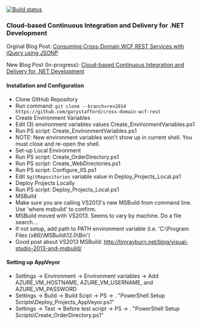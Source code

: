 [![Build status](https://ci.appveyor.com/api/projects/status/r1k65tywqe314gti)](https://ci.appveyor.com/project/garystafford/cross-domain-wcf-rest)

### Cloud-based Continuous Integration and Delivery for .NET Development

Orginal Blog Post: [Consuming Cross-Domain WCF REST Services with jQuery using JSONP](http://programmaticponderings.wordpress.com/2011/09/25/consuming-cross-domain-wcf-rest-services-with-jquery-using-jsonp/)

New Blog Post (In-progress): [Cloud-based Continuous Integration and Delivery for .NET Development](#)

#### Installation and Configuration
*  Clone GitHub Repository
  *  Run command: ```git clone --branch=rev2014 https://github.com/garystafford/cross-domain-wcf-rest```
*  Create Environment Variables
  *  Edit (3) environment variables values Create_EnvironmentVariables.ps1 
  *  Run PS script: Create_EnvironmentVariables.ps1
  *  NOTE: New environment variables won't show up in current shell. You must close and re-open the shell.
*  Set-up Local Environment
  *  Run PS script: Create_OrderDirectory.ps1
  *  Run PS script: Create_WebDirectories.ps1
  *  Run PS script: Configure_IIS.ps1
  *  Edit ```$gitRepositories``` variable value in Deploy_Projects_Local.ps1
*  Deploy Projects Locally
  *  Run PS script: Deploy_Projects_Local.ps1
*  MSBuild
  *  Make sure you are calling VS2013's new MSBuild from command line. Use 'where msbuild' to confirm.
  *  MSBuild moved with VS2013. Seems to vary by machine. Do a file search...
  *  If not setup, add path to PATH environment variable (i.e. 'C:\Program Files (x86)\MSBuild\12.0\Bin')
  *  Good post about VS2013 MSBuild: http://timrayburn.net/blog/visual-studio-2013-and-msbuild/

#### Setting up AppVeyor
  *  Settings -> Environment -> Environment variables -> Add AZURE_VM_HOSTNAME, AZURE_VM_USERNAME, and AZURE_VM_PASSWORD
  *  Settings -> Build -> Build Scipt -> PS -> . "PowerShell Setup Scripts\Deploy_Projects_AppVeyor.ps1"
  *  Settings -> Test -> Before test script -> PS -> . "PowerShell Setup Scripts\Create_OrderDirectory.ps1"
